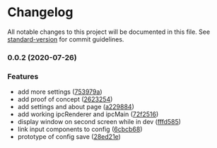 # Changelog

All notable changes to this project will be documented in this file. See [standard-version](https://github.com/conventional-changelog/standard-version) for commit guidelines.

### 0.0.2 (2020-07-26)


### Features

* add more settings ([753979a](https://github.com/michaldolensky/ImageSquarer/commit/753979a86edad656a1b0eae2d1a69a2762862850))
* add proof of concept ([2623254](https://github.com/michaldolensky/ImageSquarer/commit/2623254d3c75236c191c92789d599aa7db37448f))
* add settings and about page ([a229884](https://github.com/michaldolensky/ImageSquarer/commit/a22988467d694aa42c11711a8f0a0e6fdd323be5))
* add working  ipcRenderer and ipcMain ([72f2516](https://github.com/michaldolensky/ImageSquarer/commit/72f2516e7fbeb6bd93952fd0712ccc7bcae87306))
* display window on second screen while in dev ([fffd585](https://github.com/michaldolensky/ImageSquarer/commit/fffd585ea0164f60a2a2ff76ae8a8b8b9f36be93))
* link input components to config ([6cbcb68](https://github.com/michaldolensky/ImageSquarer/commit/6cbcb68f17ff8749d741e620713ffb9e87b99026))
* prototype of config save ([28ed21e](https://github.com/michaldolensky/ImageSquarer/commit/28ed21ed29c05ec8d495d601445df2f824894620))
